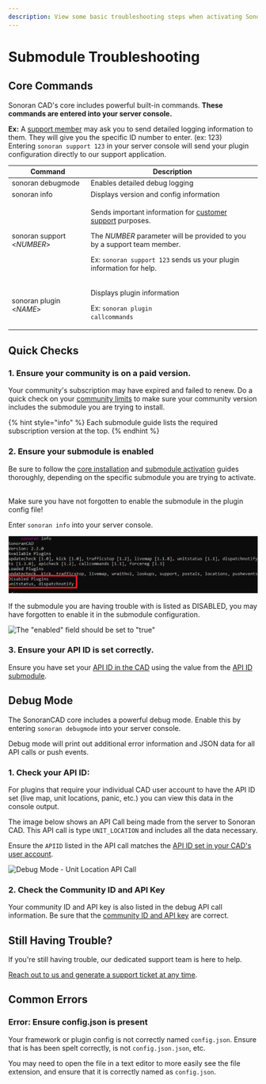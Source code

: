 ```yaml
---
description: View some basic troubleshooting steps when activating Sonoran CAD submodules.
---
```


# Submodule Troubleshooting

## Core Commands

Sonoran CAD's core includes powerful built-in commands. **These commands are entered into your server console.**

**Ex:** A [support member](https://support.sonoransoftware.com) may ask you to send detailed logging information to them. They will give you the specific ID number to enter. (ex: 123)\
Entering `sonoran support 123` in your server console will send your plugin configuration directly to our support application.

| Command                    | Description                                                                                                                                                                                                                                                                                            |
| -------------------------- | ------------------------------------------------------------------------------------------------------------------------------------------------------------------------------------------------------------------------------------------------------------------------------------------------------ |
| sonoran debugmode          | Enables detailed debug logging                                                                                                                                                                                                                                                                         |
| sonoran info               | Displays version and config information                                                                                                                                                                                                                                                                |
| sonoran support <_NUMBER_> | <p>Sends important information for <a href="https://support.sonoransoftware.com">customer support</a> purposes.</p><p>The <em>NUMBER</em> parameter will be provided to you by a support team member.</p><p></p><p>Ex: <code>sonoran support 123</code> sends us your plugin information for help.</p> |
| sonoran plugin <_NAME_>    | <p>Displays plugin information</p><p></p><p>Ex: <code>sonoran plugin callcommands</code></p>                                                                                                                                                                                                           |

## Quick Checks

### 1. Ensure your community is on a paid version.

Your community's subscription may have expired and failed to renew. Do a quick check on your [community limits](../../../../tutorials/getting-started/view-your-limits.md) to make sure your community version includes the submodule you are trying to install.

{% hint style="info" %}
Each submodule guide lists the required subscription version at the top.
{% endhint %}

### 2. Ensure your submodule is enabled

Be sure to follow the [core installation](../) and [submodule activation](./) guides thoroughly, depending on the specific submodule you are trying to activate.

\
Make sure you have not forgotten to enable the submodule in the plugin config file!

Enter `sonoran info` into your server console.

![Sonoran Info - Disabled Plugins](<../../../../.gitbook/assets/image (382).png>)

If the submodule you are having trouble with is listed as DISABLED, you may have forgotten to enable it in the submodule configuration.

![The "enabled" field should be set to "true"](../../../../.gitbook/assets/enable\_config.png)

### 3. Ensure your API ID is set correctly.

Ensure you have set your [API ID in the CAD](../../../../sonoran-cad/api-integration/getting-started/setting-your-api-id.md) using the value from the [API ID submodule](../available-plugins/api-id-checker.md).

## Debug Mode

The SonoranCAD core includes a powerful debug mode. Enable this by entering `sonoran debugmode` into your server console.

Debug mode will print out additional error information and JSON data for all API calls or push events.

### 1. Check your API ID:

For plugins that require your individual CAD user account to have the API ID set (live map, unit locations, panic, etc.) you can view this data in the console output.

The image below shows an API Call being made from the server to Sonoran CAD. This API call is type `UNIT_LOCATION` and includes all the data necessary.

Ensure the `APIID` listed in the API call matches the [API ID set in your CAD's user account](../../../../sonoran-cad/api-integration/getting-started/setting-your-api-id.md).

![Debug Mode - Unit Location API Call](../../../../.gitbook/assets/debug\_console.png)

### 2. Check the Community ID and API Key

Your community ID and API key is also listed in the debug API call information. Be sure that the [community ID and API key](../../../../sonoran-cad/api-integration/getting-started/retrieving-your-credentials.md) are correct.

## Still Having Trouble?

If you're still having trouble, our dedicated support team is here to help.

[Reach out to us and generate a support ticket at any time](https://support.sonoransoftware.com).

## Common Errors

### Error: Ensure config.json is present

Your framework or plugin config is not correctly named `config.json`. Ensure that is has been spelt correctly, is not `config.json.json`, etc.

You may need to open the file in a text editor to more easily see the file extension, and ensure that it is correctly named as `config.json`.

